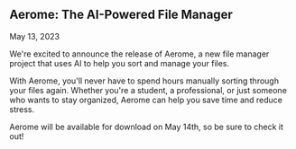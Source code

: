 <article>

# Aerome: The AI-Powered File Manager

<time datetime="2023-05-13">May 13, 2023</time>

We're excited to announce the release of Aerome, a new file manager project that uses AI to help you sort and manage your files.

With Aerome, you'll never have to spend hours manually sorting through your files again. Whether you're a student, a professional, or just someone who wants to stay organized, Aerome can help you save time and reduce stress.

Aerome will be available for download on May 14th, so be sure to check it out!

</article>
